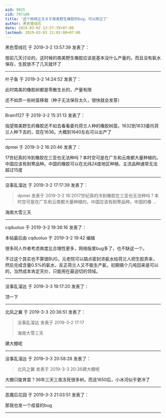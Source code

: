 ```yaml
---
aid: 9025
zid: 797180
title: '这个网络正文关于南美野生橡胶的bug，可以修正了'
author: 黑色雪绒花
date: 2019-03-02 13:57:39+07:00
lastmod: 2019-03-03 21:03:00+07:00
---
```


黑色雪绒花 于 2019-3-2 13:57:39 发表了：

按前几天讨论的，这时候的南美野生橡胶应该是基本没什么产量的。而且没有氨水保存，生胶放不了几天就坏了

---------

叶子鱼 于 2019-3-2 14:24:52 发表了：

此时南美的橡胶树都是零散生长的，产量有限

还不如弄一些树苗移栽（种子无法保存太久，很快就会发芽）

---------

Brain1127 于 2019-3-2 15:31:13 发表了：

指望南美野生的橡胶还不如去看看委托荷兰人种的橡胶树苗。1632到1633委托荷兰人种下去的，现在1636。大概到1640左右可以出产了

---------

dpmei 于 2019-3-2 16:20:46 发表了：

17世纪真的冷到橡胶在三亚也无法种吗？本时空可是在广东和云南都大量种植的。中国应该有耐寒品种。中国的橡胶可以在北纬24度地区种植，主流品种通常无法超过15度

---------

没事乱溜达 于 2019-3-2 17:17:39 发表了：

> dpmei 发表于 2019-3-2 16:2017世纪真的冷到橡胶在三亚也无法种吗？本时空可是在广东和云南都大量种植的。中国应该有耐寒品种。中国的橡 ...



海南大雪三天

---------

cqduoluo 于 2019-3-2 19:36:16 发表了：

本帖最后由 cqduoluo 于 2019-3-2 19:42 编辑 

很多同人作者考虑爽度比合理性更多，网络版里bug多了，也不缺这一个。

不过这个其实也不算很BUG，元老院可以搞点密封浓氨水给荷兰人把生胶弄来，然后兑成含量0.5%的氨水，反正荷兰人又不能生产氨，初期搞个几吨回来是可以的，当然成本肯定天价，只能用在最迫切的领域。

---------

没事乱溜达 于 2019-3-3 19:17:20 发表了：

顶一下

---------

北风之翼 于 2019-3-3 20:36:51 发表了：

> 没事乱溜达 发表于 2019-3-2 17:17
> 
> 海南大雪三天



建大棚呢

---------

没事乱溜达 于 2019-3-3 20:58:28 发表了：

> 北风之翼 发表于 2019-3-3 20:36建大棚呢



大棚只能育苗？36年三天三夜冻死很多树。而且1650后，小冰河似乎更冷了

---------

恶魔后花园 于 2019-3-3 21:03:51 发表了：

那我也发一个疫苗的bug

---------

